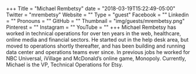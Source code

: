 +++
Title = "Michael Rembetsy"
date = "2018-03-19T15:22:49-05:00"
Twitter = "mrembetsy"
Website = ""
Type = "guest"
Facebook = ""
Linkedin = ""
Pronouns = ""
GitHub = ""
Thumbnail = "img/guests/mrembetsy.png"
Pinterest = ""
Instagram = ""
YouTube = ""
+++
Michael Rembetsy has worked in technical operations for over ten years in the web, healthcare, online media and financial sectors. He started out in the help desk area, but moved to operations shortly thereafter, and has been building and running data center and operations teams ever since. In previous jobs he worked for NBC Universal, iVillage and McDonald’s online game, Monopoly. Currently, Michael is the VP, Technical Operations for Etsy.
